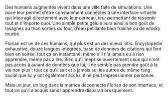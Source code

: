 Des humains augmentés vivent dans une ville faite de simulations. Une puce leur permet d'être constamment connectés à une interface virtuelle qui interragit directement avec leur cerveau, leur permettant de ressentir tout et n'importe quoi. Une simple petite gélule aura ainsi le bon goût de lasagnes au thon sorties du four, d'eau pétillante bien fraîche ou de whisky tourbé. 

Florian est un de ces humains, qui plus est un des mieux lotis. Encyclopédie exhaustive, douze langues intégrées, base de données de citations qui font bien en soirée, tout ça en instantané, même s'il n'a jamais eu à rien apprendre, même pas à lire. Bien qu'il méprise ouvertement ceux qui n'ont pas accès à autant de données que lui, il ne semble pas prendre goût à la vie non plus : tout ce qu'il sait et a jamais su, les autres du même rang social que lui y ont également accès, il ne peut impressionner personne.

Mais un jour, un bug dans la matrice déconnecte Florian de son interface, et tout ce qu'il a acquis sans l'apprendre disparait brusquement.